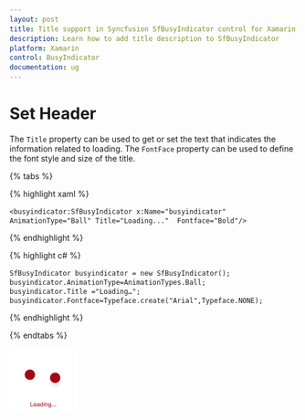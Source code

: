 ```yaml
---
layout: post
title: Title support in Syncfusion SfBusyIndicator control for Xamarin.Forms
description: Learn how to add title description to SfBusyIndicator
platform: Xamarin
control: BusyIndicator
documentation: ug
---
```

# Set Header

The `Title` property can be used to get or set the text that indicates the information related to loading. The `FontFace` property can be used to define the font style and size of the title.

{% tabs %}

{% highlight xaml %}

	<busyindicator:SfBusyIndicator x:Name="busyindicator" AnimationType="Ball" Title="Loading..."  Fontface="Bold"/>
	
{% endhighlight %}

{% highlight c# %}

	SfBusyIndicator busyindicator = new SfBusyIndicator();
	busyindicator.AnimationType=AnimationTypes.Ball;
	busyindicator.Title ="Loading…";
	busyindicator.Fontface=Typeface.create("Arial",Typeface.NONE);

{% endhighlight %}

{% endtabs %}

![](images/Title.png) 


